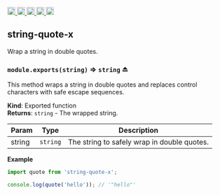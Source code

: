 <a href="https://travis-ci.org/Xotic750/string-quote-x"
  title="Travis status">
<img
  src="https://travis-ci.org/Xotic750/string-quote-x.svg?branch=master"
  alt="Travis status" height="18">
</a>
<a href="https://david-dm.org/Xotic750/string-quote-x"
  title="Dependency status">
<img src="https://david-dm.org/Xotic750/string-quote-x/status.svg"
  alt="Dependency status" height="18"/>
</a>
<a
  href="https://david-dm.org/Xotic750/string-quote-x?type=dev"
  title="devDependency status">
<img src="https://david-dm.org/Xotic750/string-quote-x/dev-status.svg"
  alt="devDependency status" height="18"/>
</a>
<a href="https://badge.fury.io/js/string-quote-x"
  title="npm version">
<img src="https://badge.fury.io/js/string-quote-x.svg"
  alt="npm version" height="18">
</a>
<a href="https://www.jsdelivr.com/package/npm/string-quote-x"
  title="jsDelivr hits">
<img src="https://data.jsdelivr.com/v1/package/npm/string-quote-x/badge?style=rounded"
  alt="jsDelivr hits" height="18">
</a>

<a name="module_string-quote-x"></a>

## string-quote-x

Wrap a string in double quotes.

<a name="exp_module_string-quote-x--module.exports"></a>

### `module.exports(string)` ⇒ <code>string</code> ⏏

This method wraps a string in double quotes and replaces control characters
with safe escape sequences.

**Kind**: Exported function  
**Returns**: <code>string</code> - The wrapped string.

| Param  | Type                | Description                                 |
| ------ | ------------------- | ------------------------------------------- |
| string | <code>string</code> | The string to safely wrap in double quotes. |

**Example**

```js
import quote from 'string-quote-x';

console.log(quote('hello')); // '"hello"'
```
